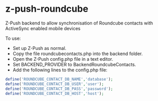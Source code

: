 # z-push-roundcube
Z-Push backend to allow synchronisation of Roundcube contacts with ActiveSync enabled mobile devices

To use:
- Set up Z-Push as normal.
- Copy the file roundcubecontacts.php into the backend folder.
- Open the Z-Push config.php file in a text editor.
- Set BACKEND_PROVIDER to BackendRoundcubeContacts.
- Add the following lines to the config.php file:
```php
define('ROUNDCUBE_CONTACT_DB_NAME','database');
define('ROUNDCUBE_CONTACT_DB_USER','user');
define('ROUNDCUBE_CONTACT_DB_PASS','password');
define('ROUNDCUBE_CONTACT_DB_HOST','host');
```
